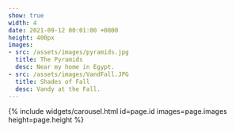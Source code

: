 ```yaml
---
show: true
width: 4
date: 2021-09-12 00:01:00 +0800
height: 400px
images:
- src: /assets/images/pyramids.jpg
  title: The Pyramids
  desc: Near my home in Egypt.
- src: /assets/images/VandFall.JPG
  title: Shades of Fall
  desc: Vandy at the Fall.
---
```


{% include widgets/carousel.html id=page.id images=page.images height=page.height %}
